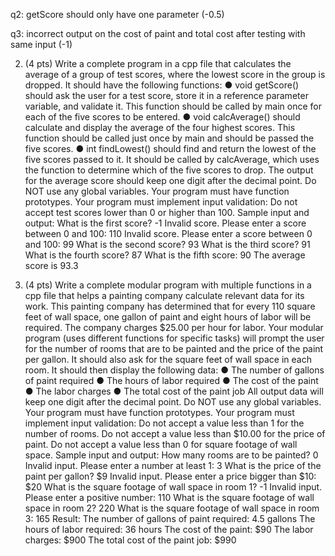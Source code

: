 q2: getScore should only have one parameter (-0.5)

q3: incorrect output on the cost of paint and total cost after testing with same input (-1)

2. (4 pts) Write a complete program in a cpp file that calculates the average of a group of
test scores, where the lowest score in the group is dropped. It should have the following
functions:
● void getScore() should ask the user for a test score, store it in a reference
parameter variable, and validate it. This function should be called by main once
for each of the five scores to be entered.
● void calcAverage() should calculate and display the average of the four
highest scores. This function should be called just once by main and should be
passed the five scores.
● int findLowest() should find and return the lowest of the five scores
passed to it. It should be called by calcAverage, which uses the function to
determine which of the five scores to drop.
The output for the average score should keep one digit after the decimal point.
Do NOT use any global variables. Your program must have function prototypes.
Your program must implement input validation: Do not accept test scores lower than 0
or higher than 100.
Sample input and output:
What is the first score? -1
Invalid score. Please enter a score between 0 and 100: 110
Invalid score. Please enter a score between 0 and 100: 99
What is the second score? 93
What is the third score? 91
What is the fourth score? 87
What is the fifth score: 90
The average score is 93.3

3. (4 pts) Write a complete modular program with multiple functions in a cpp file that
helps a painting company calculate relevant data for its work. This painting company has
determined that for every 110 square feet of wall space, one gallon of paint and eight
hours of labor will be required. The company charges $25.00 per hour for labor. Your
modular program (uses different functions for specific tasks) will prompt the user for
the number of rooms that are to be painted and the price of the paint per gallon. It should
also ask for the square feet of wall space in each room. It should then display the
following data:
● The number of gallons of paint required
● The hours of labor required
● The cost of the paint
● The labor charges
● The total cost of the paint job
All output data will keep one digit after the decimal point.
Do NOT use any global variables. Your program must have function prototypes.
Your program must implement input validation: Do not accept a value less than 1 for
the number of rooms. Do not accept a value less than $10.00 for the price of paint. Do not
accept a value less than 0 for square footage of wall space.
Sample input and output:
How many rooms are to be painted? 0
Invalid input. Please enter a number at least 1: 3
What is the price of the paint per gallon? $9
Invalid input. Please enter a price bigger than $10: $20
What is the square footage of wall space in room 1? -1
Invalid input. Please enter a positive number: 110
What is the square footage of wall space in room 2? 220
What is the square footage of wall space in room 3: 165
Result:
The number of gallons of paint required: 4.5 gallons
The hours of labor required: 36 hours
The cost of the paint: $90
The labor charges: $900
The total cost of the paint job: $990
